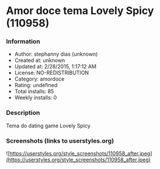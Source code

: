# Amor doce tema Lovely Spicy (110958)

### Information
- Author: stephanny dias (unknown)
- Created at: unknown
- Updated at: 2/28/2015, 1:17:12 AM
- License: NO-REDISTRIBUTION
- Category: amordoce
- Rating: undefined
- Total installs: 85
- Weekly installs: 0


### Description
Tema do dating game Lovely Spicy


### Screenshots (links to userstyles.org)
![https://userstyles.org/style_screenshots/110958_after.jpeg](https://userstyles.org/style_screenshots/110958_after.jpeg)


